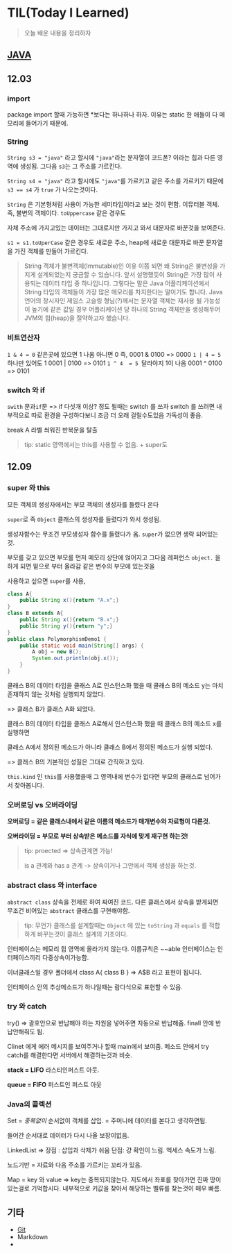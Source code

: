 # TIL(Today I Learned)

> 오늘 배운 내용을 정리하자

## [JAVA](./java)

## 12.03

### import

package import 할때 가능하면 *보다는 하나하나 하자. 이유는 static 한 애들이 다 메모리에 들어가기 때문에.



### String

`String s3 = "java"` 라고 할시에 `"java"`라는 문자열이 코드폰? 이라는 힙과 다른 영역에 생성됨. 그다음 `s3`는 그 주소를 가르킨다.

`String s4 = "java"` 라고 할시에도 `"java"`를 가르키고 같은 주소를 가르키기 때문에 `s3 == s4` 가 `true` 가 나오는것이다.

`String` 은 기본형처럼 사용이 가능한 세미타입이라고 보는 것이 편함. 이뮤터블 객체. 즉, 불변의 객체이다. `toUppercase` 같은 경우도 

자체 주소에 가지고있는 데이터는 그대로지만 가지고 와서 대문자로 바꾼것을 보여준다. 

`s1 = s1.toUperCase` 같은 경우도 새로운 주소, heap에 새로운 대문자로 바꾼 문자열을 가진 객체를 만들어 가르킨다.

> String 객체가 불변객체(Immutable)인 이유
> 이쯤 되면 왜 String은 불변성을 가지게 설계되었는지 궁금할 수 있습니다. 앞서 설명했듯이 String은 가장 많이 사용되는 데이터 타입 중 하나입니다. 
> 그렇다는 말은 Java 어플리케이션에서 String 타입의 객체들이 가장 많은 메모리를 차지한다는 말이기도 합니다.
> Java 언어의 창시자인 제임스 고슬링 형님(?)께서는 문자열 객체는 재사용 될 가능성이 높기에 같은 값일 경우 
> 어플리케이션 당 하나의 String 객체만을 생성해두어 JVM의 힙(heap)을 절약하고자 했습니다.

### 비트연산자

`1 & 4 = 0` 같은곳에 있으면 1 나옴 아니면 0 즉, 0001 & 0100 => 0000
`1 | 4 = 5` 하나만 있어도 1  0001 | 0100 => 0101
`1 ^ 4  = 5 `달라야지 1이 나옴 0001 ^ 0100 => 0101



### switch 와 if

`swith` 문과` if `문 => if 다섯개 이상? 정도 될때는 switch 를 쓰자 switch 를 쓰려면 내부적으로 따로 환경을 구성하다보니 조금 더 오래 걸릴수도있음
가독성이 좋음.


break A 라벨 씌워진 반복문을 탈출

> tip: static 영역에서는 this를 사용할 수 없음. + super도



## 12.09

### super 와 this

모든 객체의 생성자에서는 부모 객체의 생성자를 들렸다 온다

`super`로 즉 `Object` 클래스의 생성자를 들렸다가 와서 생성됨.

생성자함수는 무조건 부모생성자 함수를 들렸다가 옴. `super`가 없으면 생략 되어있는것.

부모를 갖고 있으면 부모를 먼저 메모리 상단에 얹어지고 그다음 레퍼런스 `object.` 을 하게 되면 밑으로 부터 올라감 같은 변수의 부모에 있는것을

사용하고 싶으면 `super`를 사용, 

```java
class A{
    public String x(){return "A.x";}
}
class B extends A{
    public String x(){return "B.x";}
    public String y(){return "y";}
}
public class PolymorphismDemo1 {
    public static void main(String[] args) {
        A obj = new B();
        System.out.println(obj.x());
    }
}
```



클래스 B의 데이터 타입을 클래스 A로 인스턴스화 했을 때 클래스 B의 메소드 y는 마치 존재하지 않는 것처럼 실행되지 않았다.

 => 클래스 B가 클래스 A화 되었다.



클래스 B의 데이터 타입을 클래스 A로해서 인스턴스화 했을 때 클래스 B의 메소드 x를 실행하면 

클래스 A에서 정의된 메소드가 아니라 클래스 B에서 정의된 메소드가 실행 되었다. 

=> 클래스 B의 기본적인 성질은 그대로 간직하고 있다.



`this.kind` 인 `this`를 사용했을때 그 영역내에 변수가 없다면 부모의 클래스로 넘어가서 찾아봅니다.



### 오버로딩 vs 오버라이딩

**오버로딩 = 같은 클래스내에서 같은 이름의 메소드가 매개변수와 자료형이 다른것.**

**오버라이딩 = 부모로 부터 상속받은 메소드를 자식에 맞게 재구현 하는것!**



> tip: proected => 상속관계면 가능!
>
> is a 관계와 has a 관계 -> 상속이거나 그안에서 객체 생성을 하는것.
>



### abstract class 와 interface

`abstract class` 상속을 전제로 하여 짜여진 코드. 다른 클래스에서 상속을 받게되면 무조건 비어있는 `abstract` 클래스를 구현해야함.



> tip: 무언가 클래스를 설계할때는 `Object` 에 있는 `toString` 과 `equals` 를 적합하게 바꾸는것이 클래스 설계의 기초이다.



인터페이스는 메모리 힙 영역에 올라가지 않는다. 이름규칙은 ~~able 인터페이스는 인터페이스끼리 다중상속이가능함. 



이너클래스일 경우 폴더에서 class A{ class B } => A$B 라고 표현이 됩니다.

인터페이스 안의 추상메소드가 하나일때는 람다식으로 표현할 수 있음.



### try 와 catch

try() => 괄호안으로 반납해야 하는 자원을 넣어주면 자동으로 반납해줌. finall 안에 반납안해줘도 됨.



Clinet 에게 에러 메시지를 보여주거나 할때 main에서 보여줌. 메소드 안에서 try catch를 해결한다면 서버에서 해결하는것과 비슷.



**stack = LIFO** 라스티인퍼스트 아웃. 

**queue = FIFO** 퍼스트인 퍼스트 아웃



### Java의 콜렉션

Set = *중복없이* 순서없이 객체를 삽입. = 주머니에 데이터를 본다고 생각하면됨. 

들어간 순서대로 데이터가 다시 나올 보장이없음.



LinkedList => 장점 : 삽입과 삭제가 쉬움 단점: 걍 확인이 느림. 엑세스 속도가 느림. 

노드기반 = 자료와 다음 주소를 가르키는 꼬리가 있음.



Map = key 와 value => key는 중복되지않는다. 지도에서 좌표를 찾아가면 진짜 땅이 있는걸로 기억합시다. 내부적으로 키값을 찾아서 해당하는 벨류를 찾는것이 매우 빠름. 

## 기타

* [Git](https://github.com/choihwan2)
* Markdown
* 

